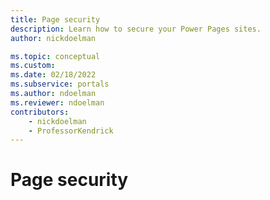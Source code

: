 ```yaml
---
title: Page security
description: Learn how to secure your Power Pages sites.
author: nickdoelman

ms.topic: conceptual
ms.custom: 
ms.date: 02/18/2022
ms.subservice: portals
ms.author: ndoelman
ms.reviewer: ndoelman
contributors:
    - nickdoelman
    - ProfessorKendrick
---
```


# Page security

